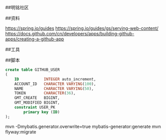 ##明铭社区

##资料

https://spring.io/guides
https://spring.io/guides/gs/serving-web-content/
https://docs.github.com/cn/developers/apps/building-github-apps/creating-a-github-app   

##工具

##脚本

```sql
create table GITHUB_USER
(
    ID           INTEGER auto_increment,
    ACCOUNT_ID   CHARACTER VARYING(100),
    NAME         CHARACTER VARYING(50),
    TOKEN        CHARACTER(36),
    GMT_CREATE   BIGINT,
    GMT_MODIFIED BIGINT,
    constraint USER_PK
        primary key (ID)
);
```
mvn -Dmybatis.generator.overwrite=true mybatis-generator:generate
mvn flyway:migrate